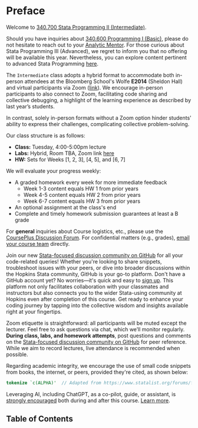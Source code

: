 

# Preface

Welcome to [340.700 Stata Programming II (Intermediate)](https://publichealth.jhu.edu/course/38942). 

Should you have inquiries about [340.600 Programming I (Basic)](https://publichealth.jhu.edu/course/38901), please do not hesitate to reach out to your [Analytic Mentor](https://jhustata.github.io/basic/quickrefs.html#course-team-contacts). For those curious about Stata Programming III (Advanced), we regret to inform you that no offering will be available this year. Nevertheless, you can explore content pertinent to advanced Stata Programming [here](https://jhufena.github.io/home/intro.html).

The `Intermediate` class adopts a hybrid format to accommodate both in-person attendees at the Bloomberg School's Wolfe **E2014** (Sheldon Hall) and virtual participants via Zoom ([link](https://jhjhm.zoom.us/j/93892874220)). We encourage in-person participants to also connect to Zoom, facilitating code sharing and collective debugging, a highlight of the learning experience as described by last year’s students.

In contrast, solely in-person formats without a Zoom option hinder students' ability to express their challenges, complicating collective problem-solving.

Our class structure is as follows:
   
- **Class:** Tuesday, 4:00-5:00pm lecture
- **Labs:** Hybrid, Room TBA, Zoom link [here](https://JHUBlueJays.zoom.us/j/2446367355)
- **HW:** Sets for Weeks [1, 2, 3], [4, 5], and [6, 7]     

We will evaluate your progress weekly:

- A graded homework every week for more immediate feedback
   - Week 1-3 content equals HW 1 from prior years
   - Week 4-5 content equals HW 2 from prior years
   - Week 6-7 content equals HW 3 from prior years
- An optional assignment at the class's end
- Complete and timely homework submission guarantees at least a B grade

For **general** inquiries about Course logistics, etc., please use the [CoursePlus Discussion Forum](https://courseplus.jhu.edu/core/index.cfm/go/bbs:main/coid/21075/). For confidential matters (e.g., grades), [email your course team](https://jhustata.github.io/intermediate/quickrefs.html#course-team-contacts) directly.

Join our new [Stata-focused discussion community on GitHub](https://github.com/jhufena/discussions/discussions) for all your code-related queries! Whether you're looking to share snippets, troubleshoot issues with your peers, or dive into broader discussions within the Hopkins Stata community, GitHub is your go-to platform. Don't have a GitHub account yet? No worries—it's quick and easy to [sign up](https://github.com/join). This platform not only facilitates collaboration with your classmates and instructors but also connects you to the wider Stata-using community at Hopkins even after completion of this course. Get ready to enhance your coding journey by tapping into the collective wisdom and insights available right at your fingertips.

Zoom etiquette is straightforward: all participants will be muted except the lecturer. Feel free to ask questions via chat, which we’ll monitor regularly. **During class, labs, and homework attempts**, post questions and comments on the [Stata-focused discussion community on GitHub](https://github.com/jhufena/discussions/discussions) for peer reference. While we aim to record lectures, live attendance is recommended when possible.

Regarding academic integrity, we encourage the use of small code snippets from books, the internet, or peers, provided they're cited, as shown below:

```stata
tokenize `c(ALPHA)'  // Adapted from https://www.statalist.org/forums/forum/general-stata-discussion/general/1380433-creating-a-counter-with-alphabets
```

Leveraging AI, including ChatGPT, as a co-pilot, guide, or assistant, is <u>strongly encouraged</u> both during and after this course. [Learn more](labs.md).

## Table of Contents

```{tableofcontents}
```











